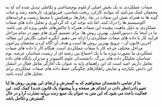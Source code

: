 صفات عملکردی به یک بخش اصلی ازعلوم بوم‌شناختی و تکاملی تبدیل شده اند که به محققان کمک می‌کنند که بتوانند کارکرد ریخت شناسی، فیزیولوژی، تاریخچه رشد و حیات گونه ها به همراه نقش این صفات در بقا، رفتارها، برهمکنش با محیط زیست و فرایندهای اکوسیستم ها را درک کنند. اما باید توجه کرد که گردآوری و تحلیل داده های صفات عملکردی به دلیل ماهیت پیچیده این صفات همراه با چالش‌های علمی ویژه ای می باشد. ما در اینجا یک دستورالعمل، بهترین روش ها، برای تصمیم گیری های مهم در تمام مراحل فرآیند کار با داده های صفات عملکردی را ارائه می دهیم. انگیزه اصلی نگارش این مقاله، آخرین قانون آن - ترویج بهترین روش ها است و هدف آن آگاه کردن محققان پیرامون مراحل مختلف چرخه کار با صفات عملکردی است. هنگام کار با داده های صفات عملکردی ما بصورت ویژه ما با یک اجتماع بین رشته ای از زیست شناسان عرصه، بوم شناسان تحلیلگر داده های بزرگ، دانشمندان علوم کامپیوتر و مدیران پایگاه های داده تعامل داریم. امید است که این راهنمای پایه به عنوان یک آغازگر تعامل فعال در انتشار این دانش یکپارچه و نمایش راهکارهای چگونگی حفظ داده های صفات عملکردی برای تحلیل های آینده باشد.

**ما از تمامی دانشمندان میخواهیم که به گسترش و ارتقای این بهترین روش ها (با تغییردادن/نظر دادن در ابتدای هر صفحه و یا پیشنهاد یک قانون جدید) کمک کنند. این فعالیت باعث می شود که این متن به عنوان یک منبع زنده برپایه تضارب آرا و در حال گسترش و تکامل باشد.** 
